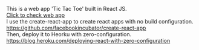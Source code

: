 This is a web app 'Tic Tac Toe' built in React JS. <br>
<a href= 'https://tic-tac-toe-in-react.herokuapp.com/'> Click to check web app </a> <br>
I use the create-react-app to create react apps with no build configuration. <br>
<a href='https://github.com/facebookincubator/create-react-app'>
https://github.com/facebookincubator/create-react-app</a> <br>
Then, deploy it to Heorku with zero-configuration. <br>
<a href ='https://blog.heroku.com/deploying-react-with-zero-configuration'>
https://blog.heroku.com/deploying-react-with-zero-configuration</a>




